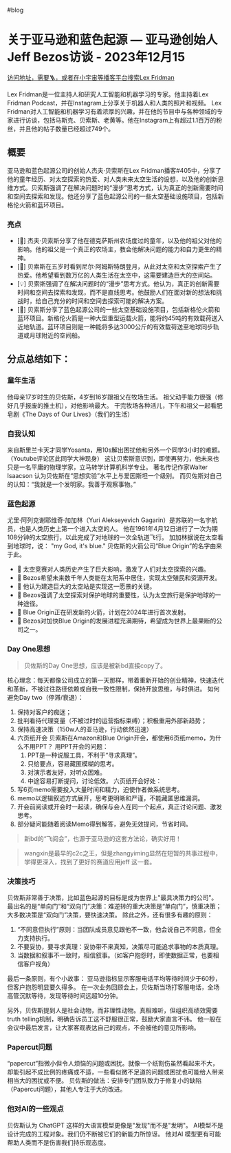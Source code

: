 #blog
# 关于亚马逊和蓝色起源 — 亚马逊创始人Jeff Bezos访谈 - 2023年12月15

[访问地址，需要🪜，或者在小宇宙等播客平台搜索Lex Fridman](https://www.youtube.com/watch?v=DcWqzZ3I2cY&ab_channel=LexFridman "访问地址，需要🪜，或者在小宇宙等播客平台搜索Lex Fridman")

Lex Fridman是一位主持人和研究人工智能和机器学习的专家。他主持着Lex Fridman Podcast，并在Instagram上分享关于机器人和人类的照片和视频。
Lex Fridman对人工智能和机器学习有着浓厚的兴趣，并在他的节目中与各种领域的专家进行访谈，包括马斯克、贝索斯、老黄等。他在Instagram上有超过1.1百万的粉丝，并且他的帖子数量已经超过749个。


## 概要

亚马逊和蓝色起源公司的创始人杰夫·贝索斯在Lex Fridman播客#405中，分享了他的童年经历、对太空探索的热爱、对人类未来太空生活的设想，以及他的创新思维方式。贝索斯强调了在解决问题时的“漫步”思考方式，认为真正的创新需要时间和空间去探索和发现。他还分享了蓝色起源公司的一些太空基础设施项目，包括新格伦火箭和蓝环项目。

### 亮点
* [🚀] 杰夫·贝索斯分享了他在德克萨斯州农场度过的童年，以及他的祖父对他的影响。他的祖父是一个真正的农场主，教会他解决问题的能力和自力更生的精神。
* [🌌] 贝索斯在五岁时看到尼尔·阿姆斯特朗登月，从此对太空和太空探索产生了热爱。他希望看到数万亿的人类生活在太空中，这需要建造巨大的空间站。
* [💡] 贝索斯强调了在解决问题时的“漫步”思考方式。他认为，真正的创新需要时间和空间去探索和发现，而不是直线思考。他鼓励人们在面对新的想法和挑战时，给自己充分的时间和空间去探索可能的解决方案。
* [🚀] 贝索斯分享了蓝色起源公司的一些太空基础设施项目，包括新格伦火箭和蓝环项目。新格伦火箭是一种大型重型运载火箭，能将约45吨的有效载荷送入近地轨道。蓝环项目则是一种能将多达3000公斤的有效载荷送至地球同步轨道或月球附近的空间船。


## 分点总结如下： 
### 童年生活 
他母亲17岁时生的贝佐斯，4岁到16岁跟祖父在牧场生活。 
祖父动手能力很强（修好几乎报废的推土机），对他影响最大。 
干完牧场各种活儿，下午和祖父一起看肥皂剧《The Days of Our Lives》（我们的生活） 
### 自我认知
来自斯里兰卡天才同学Yosanta，用10s解出困扰他和另外一个同学3小时的难题。（Youtube评论区此同学大神现身） 
这让贝索斯意识到，即使再努力，他未来也只是一名平庸的物理学家，立马转学计算机科学专业。
著名传记作家Walter Isaacson 认为贝佐斯在“思想实验”水平上与爱因斯坦一个级别。 而贝佐斯对自己的认知：“我就是一个发明家。我善于观察事物。” 
### 蓝色起源 
尤里·阿列克谢耶维奇·加加林（Yuri Alekseyevich Gagarin）是苏联的一名宇航员，也是人类历史上第一个进入太空的人。 他在1961年4月12日进行了一次为期108分钟的太空旅行，以此完成了对地球的一次全轨道飞行。 加加林据说在太空看到地球时，说： "my God, it's blue." 贝佐斯的火箭公司“Blue Origin”的名字由来于此。 
- 🚀 太空竞赛对人类历史产生了巨大影响，激发了人们对太空探索的兴趣。
- 🚀 Bezos希望未来数千年人类能在太阳系中居住，实现太空殖民和资源开发。
- 🚀 他认为建造巨大的太空站是实现这一愿景的关键。
- 🚀 Bezos强调了太空探索对保护地球的重要性，认为太空旅行是保护地球的一种途径。
- 🚀 Blue Origin正在研发新的火箭，计划在2024年进行首次发射。
- 🚀 Bezos对加快Blue Origin的发展进程充满期待，希望成为世界上最果断的公司之一。
### Day One思想 
> 贝佐斯的Day One思想，应该是被新bd直接copy了。 

核心理念：每天都像公司成立的第一天那样，带着重新开始的创业精神，快速迭代和革新，不被过往路径依赖或自我一致性限制，保持开放思维，与时俱进。
如何避免Day two（停滞/衰退）： 
1. 保持对客户的痴迷； 
2. 批判看待代理变量（不被过时的运营指标束缚）；积极重用外部新趋势；
3. 保持高速决策（150w人的亚马逊，行动依然迅速）
4. 六页纸开会 贝索斯在Amazon和Blue Origin开会，都使用6页纸memo，为什么不用PPT？ 用PPT开会的问题： 
	1. PPT是一种说服工具，不利于“寻求真理”。
	2. 只给要点，容易藏匿模糊的思考。 
	3. 对演示者友好，对听众困难。 
	4. 中途容易打断提问，讨论低效。
六页纸开会好处： 
1. 写6页memo需要投入大量时间和精力，迫使作者做系统思考。
2. memo以逻辑叙述方式展开，思考更明晰和严谨，不能藏匿思维漏洞。 
3. 开会前阅读或开会时一起读，确保与会人在同一个起点，真正讨论问题、激发思考。 
4. 部分疑问能随着阅读Memo得到解答，避免无效提问，节省时间。

> 新bd的“飞阅会”，也源于亚马逊的这套方法论，确实好用！


> wangxin是最早的c2c之王，但是zhangyiming显然在短暂的共事过程中，学得更深入，找到了更好的赛道应用jeff 这一套。
### 决策技巧
贝佐斯非常善于决策，比如蓝色起源的目标是成为世界上"最具决策力的公司"。 最出名的是“单向门”和“双向门”决策：难逆转的重大决策是“单向门”，慎重决策；大多数决策是“双向门”决策，要快速决策。
除此之外，还有很多有趣的原则：
1. “不同意但执行”原则：当团队成员意见跟他不一致，他会说自己不同意，但全力支持执行。
2. 不要妥协，要寻求真理：妥协带不来真知，决策尽可能追求事物的本质真理。
3. 当数据和叙事不一致时，相信叙事。（如客户抱怨时，即使数据正常，也要相信客户视角） 

最后一条原则，有个小故事： 亚马逊指标显示客服电话平均等待时间少于60秒，但客户抱怨明显要久得多。 在一次业务回顾会上，贝佐斯当场打客服电话，全场高管沉默等待，发现等待时间远超10分钟。 

另外，贝佐斯提到人是社会动物，而非理性动物。真相难听，但组织高绩效需要truth telling机制，明确告诉员工这不舒服很正常，鼓励大家直言不讳。 他一般在会议中最后发言，让大家客观表达自己的观点，不会被他的意见所影响。

### Papercut问题
“papercut”指微小但令人烦恼的问题或困扰。就像一个纸割伤虽然看起来不大，却能引起不成比例的疼痛或不适，一些看似微不足道的问题或困扰也可能给人带来相当大的困扰或不便。 贝佐斯的做法：安排专门团队致力于修复小的缺陷（Papercut问题），其他人专注于大的改进。 

### 他对AI的一些观点 
贝佐斯认为 ChatGPT 这样的大语言模型更像是"发现"而不是"发明"。 AI模型不是设计完成的工程对象。我们仍不断被它们的新能力所惊讶。 他对AI 模型更有可能帮助人类而不是伤害我们持乐观态度。